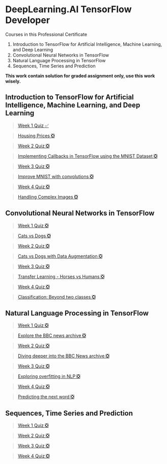 # DeepLearning.AI TensorFlow Developer

Courses in this Professional Certificate
1. Introduction to TensorFlow for Artificial Intelligence, Machine Learning, and Deep Learning
2. Convolutional Neural Networks in TensorFlow
3. Natural Language Processing in TensorFlow
4. Sequences, Time Series and Prediction

**This work contain solution for graded assignment only, use this work wisely.**

## Introduction to TensorFlow for Artificial Intelligence, Machine Learning, and Deep Learning ##

> [Week 1 Quiz :white_check_mark:][1]

> [Housing Prices :negative_squared_cross_mark:][2]

> [Week 2 Quiz :negative_squared_cross_mark:][3]

> [Implementing Callbacks in TensorFlow using the MNIST Dataset :negative_squared_cross_mark:][4]

> [Week 3 Quiz :negative_squared_cross_mark:][5]

> [Improve MNIST with convolutions :negative_squared_cross_mark:][6]

> [Week 4 Quiz :negative_squared_cross_mark:][7]

> [Handling Complex Images :negative_squared_cross_mark:][8]

[1]:/Mandatory%20Courses/DeepLearning.AI%20TensorFlow%20Developer%20Professional%20Certificate%20Specialization/Introduction%20to%20TensorFlow%20for%20Artificial%20Intelligence%2C%20Machine%20Learning%2C%20and%20Deep%20Learning/Week%201%20Quiz.png
[2]:/
[3]:/
[4]:/
[5]:/
[6]:/
[7]:/
[8]:/


## Convolutional Neural Networks in TensorFlow ##

> [Week 1 Quiz :negative_squared_cross_mark:][9]

> [Cats vs Dogs :negative_squared_cross_mark:][10]

> [Week 2 Quiz :negative_squared_cross_mark:][11]

> [Cats vs Dogs with Data Augmentation :negative_squared_cross_mark:][12]

> [Week 3 Quiz :negative_squared_cross_mark:][13]

> [Transfer Learning - Horses vs Humans :negative_squared_cross_mark:][14]

> [Week 4 Quiz :negative_squared_cross_mark:][15]

> [Classification: Beyond two classes :negative_squared_cross_mark:][16]

[9]:/
[10]:/
[11]:/
[12]:/
[13]:/
[14]:/
[15]:/
[16]:/



## Natural Language Processing in TensorFlow ##

> [Week 1 Quiz :negative_squared_cross_mark:][17]

> [Explore the BBC news archive :negative_squared_cross_mark:][18]

> [Week 2 Quiz :negative_squared_cross_mark:][19]

> [Diving deeper into the BBC News archive :negative_squared_cross_mark:][20]

> [Week 3 Quiz :negative_squared_cross_mark:][21]

> [Exploring overfitting in NLP :negative_squared_cross_mark:][22]

> [Week 4 Quiz :negative_squared_cross_mark:][23]

> [Predicting the next word :negative_squared_cross_mark:][24]

[17]:/
[18]:/
[19]:/
[20]:/
[21]:/
[22]:/
[23]:/
[24]:/


## Sequences, Time Series and Prediction ##

> [Week 1 Quiz :negative_squared_cross_mark:][25]

> [Week 2 Quiz :negative_squared_cross_mark:][26]

> [Week 3 Quiz :negative_squared_cross_mark:][27]

> [Week 4 Quiz :negative_squared_cross_mark:][28]

[25]:/
[26]:/
[27]:/
[28]:/




